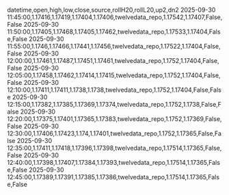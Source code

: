 datetime,open,high,low,close,source,rollH20,rollL20,up2,dn2
2025-09-30 11:45:00,1.17416,1.17419,1.17404,1.17406,twelvedata_repo,1.17542,1.17407,False,False
2025-09-30 11:50:00,1.17405,1.17468,1.17405,1.17462,twelvedata_repo,1.17533,1.17404,False,False
2025-09-30 11:55:00,1.1746,1.17466,1.17441,1.17456,twelvedata_repo,1.17522,1.17404,False,False
2025-09-30 12:00:00,1.17461,1.17487,1.17451,1.17461,twelvedata_repo,1.1752,1.17404,False,False
2025-09-30 12:05:00,1.17458,1.17462,1.17414,1.17415,twelvedata_repo,1.1752,1.17404,False,False
2025-09-30 12:10:00,1.17411,1.17411,1.1738,1.1738,twelvedata_repo,1.1752,1.17404,False,False
2025-09-30 12:15:00,1.17382,1.17385,1.17369,1.17374,twelvedata_repo,1.1752,1.1738,False,False
2025-09-30 12:20:00,1.17375,1.17401,1.17365,1.17383,twelvedata_repo,1.1752,1.17369,False,False
2025-09-30 12:30:00,1.17406,1.17423,1.174,1.17401,twelvedata_repo,1.1752,1.17365,False,False
2025-09-30 12:35:00,1.17411,1.17418,1.17396,1.17398,twelvedata_repo,1.17514,1.17365,False,False
2025-09-30 12:40:00,1.17398,1.17407,1.17384,1.17393,twelvedata_repo,1.17514,1.17365,False,False
2025-09-30 12:45:00,1.17389,1.17391,1.17385,1.17386,twelvedata_repo,1.17514,1.17365,False,False
